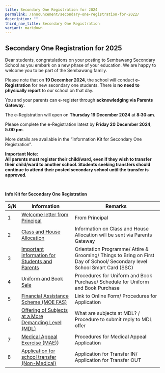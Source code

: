 ```yaml
---
title: Secondary One Registration for 2024
permalink: /announcement/secondary-one-registration-for-2022/
description: ""
third_nav_title: Secondary One Registration
variant: markdown
---
```

## Secondary One Registration for 2025

Dear students, congratulations on your posting to Sembawang Secondary School as you embark on a new phase of your education. We are happy to welcome you to be part of the Sembawang family.

Please note that on&nbsp;**19 December 2024**, the school will conduct&nbsp;**e-Registration**&nbsp;for new secondary one students. There is **no need to physically report** to our school on that day.

You and your parents can e-register through **acknowledging via Parents Gateway**.

The e-Registration will open on **Thursday 19 December 2024** at **8:30 am**.

Please complete the e-Registration latest by **Friday 20 December 2024**, **5.00 pm**.

More details are available in the “Information Kit for Secondary One Registration”.

**Important Note:**<br>
**All parents must register their child/ward, even if they wish to transfer their child/ward to another school. Students seeking transfers should continue to attend their posted secondary school until the transfer is approved.**


<br>

**Info Kit for Secondary One Registration**



| S/N | Information | Remarks |
| -------- | -------- | -------- |
| 1    | [Welcome letter from Principal](https://www.sembawangsec.moe.edu.sg/announcement/Secondary-One-Registration/welcome-letter/)     | From Principal     |
| 2   | [Class and House Allocation](https://www.sembawangsec.moe.edu.sg/announcement/secondary-one-registration/class-and-house-allocation/)     | Information on Class and House Allocation will be sent via Parents Gateway    |
| 3    | [Important information for Students and Parents](https://www.sembawangsec.moe.edu.sg/announcement/Secondary-One-Registration/important-information-for-students-and-parents/)     | Orientation Programme/ Attire &amp; Grooming/ Things to Bring on First Day of School/ Secondary level School Smart Card (SSC)    |
| 4    | [Uniform and Book Sale](https://www.sembawangsec.moe.edu.sg/announcement/Secondary-One-Registration/uniform-and-book-sale/)     | Procedures for Uniform and Book Purchase/ Schedule for Uniform and Book Purchase   |
| 5    | [Financial Assistance Scheme (MOE FAS)](https://www.sembawangsec.moe.edu.sg/announcement/Secondary-One-Registration/financial-assistance-scheme-fas/)     | Link to Online Form/ Procedures for Application     |
| 6    | [Offering of Subjects at a More Demanding Level (MDL)](https://www.sembawangsec.moe.edu.sg/announcement/secondary-one-registration/offering-of-subjects-at-a-more-demanding-level/)     | What are subjects at MDL? / Procedure to submit reply to MDL offer    |
| 7    | [Medical Appeal Exercise (MAE)](https://www.sembawangsec.moe.edu.sg/announcement/secondary-one-registration/medical-appeal-exercise/))     | Procedures for Medical Appeal Application    |
| 8    | [Application for school transfer (Non-Medical)](https://www.sembawangsec.moe.edu.sg/announcement/secondary-one-registration/application-for-school-transfer/)     | Application for Transfer IN/ Application for Transfer OUT     |